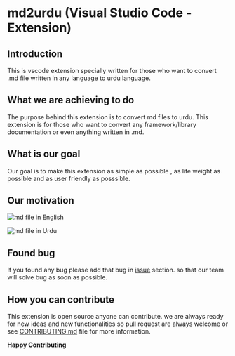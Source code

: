 # md2urdu (Visual Studio Code - Extension)

## Introduction

This is vscode extension specially written for those who want to convert .md file written in any language to urdu language.

## What we are achieving to do

The purpose behind this extension is to convert md files to urdu. This extension is for those who want to convert any framework/library documentation or even anything written in .md.

## What is our goal

Our goal is to make this extension as simple as possible , as lite weight as possible and as user friendly as posssible.

## Our motivation

![md file in English](https://res.cloudinary.com/dwl34s9au/image/upload/v1568659785/69596527_2635273863366195_4969254922131341312_n_oh7kwz.jpg)

![md file in Urdu](https://res.cloudinary.com/dwl34s9au/image/upload/v1568660144/69227802_2635273870032861_4311501726088691712_n_o7tbck.jpg)

## Found bug 

If you found any bug please add that bug in [issue](https://github.com/viveksharmaui/.md2urdu-vscode-extension/issues) section. so that our team will solve bug as soon as possible.

## How you can contribute

This extension is open source anyone can contribute. we are always ready for new ideas and new functionalities so pull request are always welcome or see [CONTRIBUTING.md](https://github.com/viveksharmaui/.md2urdu-vscode-extension/blob/master/CONTRIBUTING.md) file for more information. 

**Happy Contributing**
